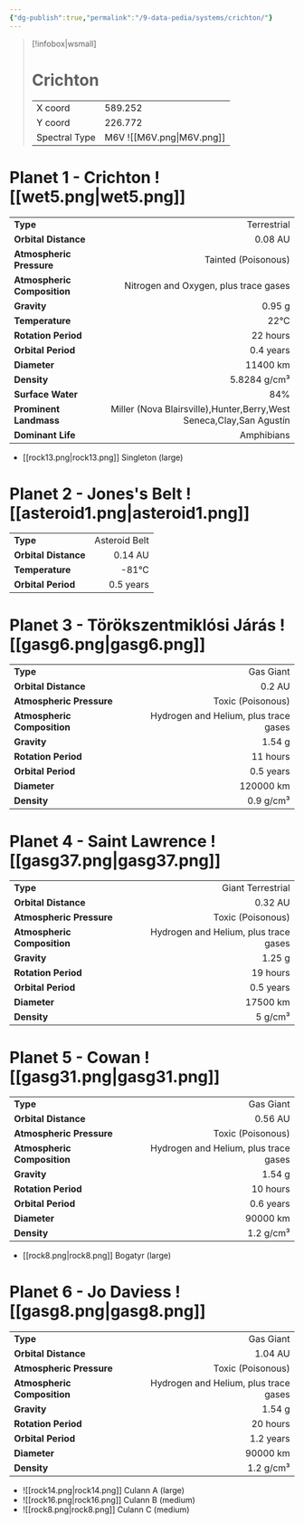 ```yaml
---
{"dg-publish":true,"permalink":"/9-data-pedia/systems/crichton/"}
---
```


> [!infobox|wsmall]
> # Crichton
> | | |
> | - | - |
> | X coord | 589.252 |
> | Y coord| 226.772 |
> | Spectral Type | M6V ![[M6V.png\|M6V.png]] |

# Planet 1 - Crichton ![[wet5.png\|wet5.png]]
|                             |                           |
| --------------------------- | -------------------------:|
| **Type**                    |             Terrestrial |
| **Orbital Distance**        |   0.08 AU |
| **Atmospheric Pressure**    |       Tainted (Poisonous) |
| **Atmospheric Composition** |      Nitrogen and Oxygen, plus trace gases |
| **Gravity**                 |        0.95 g |
| **Temperature**             |    22°C |
| **Rotation Period**         |  22 hours |
| **Orbital Period** | 0.4 years |
| **Diameter**                |      11400 km | 
| **Density**                 |    5.8284 g/cm³ |
| **Surface Water**           |           84% | 
| **Prominent Landmass**      |         Miller (Nova Blairsville),Hunter,Berry,West Seneca,Clay,San Agustín | 
| **Dominant Life**           |         Amphibians |



- [[rock13.png\|rock13.png]] Singleton (large)

# Planet 2 - Jones's Belt ![[asteroid1.png\|asteroid1.png]]
|                             |                           |
| --------------------------- | -------------------------:|
| **Type**                    |             Asteroid Belt |
| **Orbital Distance**        |   0.14 AU |
| **Temperature**             |    -81°C |
| **Orbital Period** | 0.5 years |





# Planet 3 - Törökszentmiklósi Járás ![[gasg6.png\|gasg6.png]]
|                             |                           |
| --------------------------- | -------------------------:|
| **Type**                    |             Gas Giant |
| **Orbital Distance**        |   0.2 AU |
| **Atmospheric Pressure**    |       Toxic (Poisonous) |
| **Atmospheric Composition** |      Hydrogen and Helium, plus trace gases |
| **Gravity**                 |        1.54 g |
| **Rotation Period**         |  11 hours |
| **Orbital Period** | 0.5 years |
| **Diameter**                |      120000 km | 
| **Density**                 |    0.9 g/cm³ |





# Planet 4 - Saint Lawrence ![[gasg37.png\|gasg37.png]]
|                             |                           |
| --------------------------- | -------------------------:|
| **Type**                    |             Giant Terrestrial |
| **Orbital Distance**        |   0.32 AU |
| **Atmospheric Pressure**    |       Toxic (Poisonous) |
| **Atmospheric Composition** |      Hydrogen and Helium, plus trace gases |
| **Gravity**                 |        1.25 g |
| **Rotation Period**         |  19 hours |
| **Orbital Period** | 0.5 years |
| **Diameter**                |      17500 km | 
| **Density**                 |    5 g/cm³ |





# Planet 5 - Cowan ![[gasg31.png\|gasg31.png]]
|                             |                           |
| --------------------------- | -------------------------:|
| **Type**                    |             Gas Giant |
| **Orbital Distance**        |   0.56 AU |
| **Atmospheric Pressure**    |       Toxic (Poisonous) |
| **Atmospheric Composition** |      Hydrogen and Helium, plus trace gases |
| **Gravity**                 |        1.54 g |
| **Rotation Period**         |  10 hours |
| **Orbital Period** | 0.6 years |
| **Diameter**                |      90000 km | 
| **Density**                 |    1.2 g/cm³ |



- [[rock8.png\|rock8.png]] Bogatyr (large)

# Planet 6 - Jo Daviess ![[gasg8.png\|gasg8.png]]
|                             |                           |
| --------------------------- | -------------------------:|
| **Type**                    |             Gas Giant |
| **Orbital Distance**        |   1.04 AU |
| **Atmospheric Pressure**    |       Toxic (Poisonous) |
| **Atmospheric Composition** |      Hydrogen and Helium, plus trace gases |
| **Gravity**                 |        1.54 g |
| **Rotation Period**         |  20 hours |
| **Orbital Period** | 1.2 years |
| **Diameter**                |      90000 km | 
| **Density**                 |    1.2 g/cm³ |



- ![[rock14.png\|rock14.png]] Culann A (large)
- ![[rock16.png\|rock16.png]] Culann B (medium)
- ![[rock8.png\|rock8.png]] Culann C (medium)


